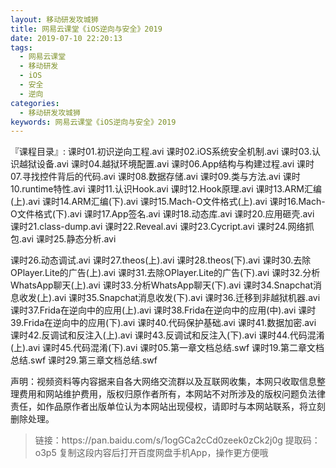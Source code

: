```yaml
---
layout: 移动研发攻城狮
title: 网易云课堂《iOS逆向与安全》2019
date: 2019-07-10 22:20:13
tags:
  - 网易云课堂
  - 移动研发
  - iOS
  - 安全
  - 逆向
categories:
  - 移动研发攻城狮
keywords: 网易云课堂《iOS逆向与安全》2019
---
```

『课程目录』: 
课时01.初识逆向工程.avi
课时02.iOS系统安全机制.avi
课时03.认识越狱设备.avi
课时04.越狱环境配置.avi
课时06.App结构与构建过程.avi
课时07.寻找控件背后的代码.avi
课时08.数据存储.avi
课时09.类与方法.avi
课时10.runtime特性.avi
课时11.认识Hook.avi
课时12.Hook原理.avi
课时13.ARM汇编(上).avi
课时14.ARM汇编(下).avi
课时15.Mach-O文件格式(上).avi
课时16.Mach-O文件格式(下).avi
课时17.App签名.avi
课时18.动态库.avi
课时20.应用砸壳.avi
课时21.class-dump.avi
课时22.Reveal.avi
课时23.Cycript.avi
课时24.网络抓包.avi
课时25.静态分析.avi
<!-- more -->
课时26.动态调试.avi
课时27.theos(上).avi
课时28.theos(下).avi
课时30.去除OPlayer.Lite的广告(上).avi
课时31.去除OPlayer.Lite的广告(下).avi
课时32.分析WhatsApp聊天(上).avi
课时33.分析WhatsApp聊天(下).avi
课时34.Snapchat消息收发(上).avi
课时35.Snapchat消息收发(下).avi
课时36.迁移到非越狱机器.avi
课时37.Frida在逆向中的应用(上).avi
课时38.Frida在逆向中的应用(中).avi
课时39.Frida在逆向中的应用(下).avi
课时40.代码保护基础.avi
课时41.数据加密.avi
课时42.反调试和反注入(上).avi
课时43.反调试和反注入(下).avi
课时44.代码混淆(上).avi
课时45.代码混淆(下).avi
课时05.第一章文档总结.swf
课时19.第二章文档总结.swf
课时29.第三章文档总结.swf
<div class="post-copyright">
    <div class="post-copyright__author">
      <span class="post-copyright-meta">声明：视频资料等内容据来自各大网络交流群以及互联网收集，本网只收取信息整理费用和网站维护费用，版权归原作者所有，本网站不对所涉及的版权问题负法律责任，如作品原作者出版单位认为本网站出现侵权，请即时与本网站联系，将立刻删除处理。 </span>
    </div>
</div>

<blockquote class="blockquote-center">
链接：https://pan.baidu.com/s/1ogGCa2cCd0zeek0zCk2j0g 
提取码：o3p5 
复制这段内容后打开百度网盘手机App，操作更方便哦
</blockquote>

